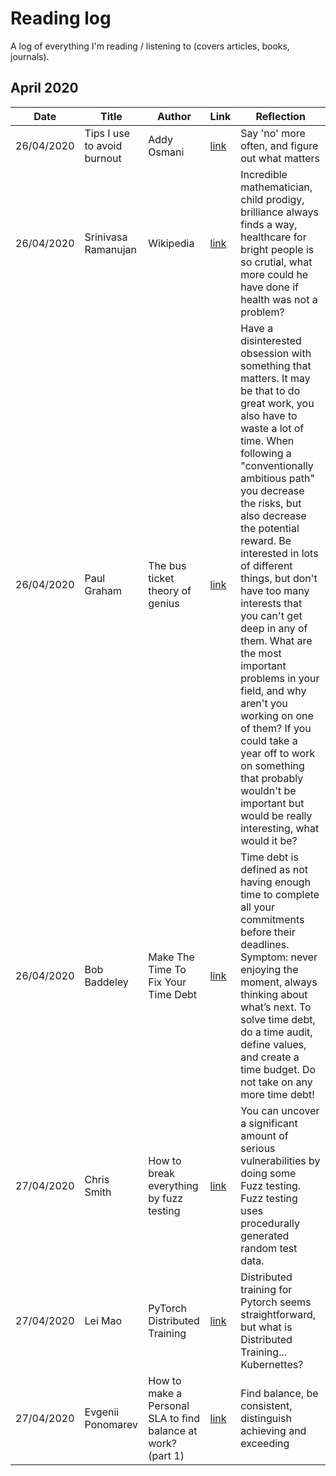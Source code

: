 # Reading log

A log of everything I'm reading / listening to (covers articles, books, journals).

## April 2020

| Date | Title                       | Author      | Link                                         | Reflection                                       |
| --------------------------- | --------------------------- | ----------- | -------------------------------------------- | ------------------------------------------------ |
| 26/04/2020 | Tips I use to avoid burnout | Addy Osmani | [link](https://addyosmani.com/blog/burnout/) | Say 'no' more often, and figure out what matters |
| 26/04/2020 | Srinivasa Ramanujan | Wikipedia | [link](https://en.wikipedia.org/wiki/Srinivasa_Ramanujan) | Incredible mathematician, child prodigy, brilliance always finds a way, healthcare for bright people is so crutial, what more could he have done if health was not a problem? |
| 26/04/2020 | Paul Graham | The bus ticket theory of genius | [link](http://paulgraham.com/genius.html) | Have a disinterested obsession with something that matters. It may be that to do great work, you also have to waste a lot of time. When following a "conventionally ambitious path" you decrease the risks, but also decrease the potential reward. Be interested in lots of different things, but don't have too many interests that you can't get deep in any of them. What are the most important problems in your field, and why aren't you working on one of them? If you could take a year off to work on something that probably wouldn't be important but would be really interesting, what would it be? |
| 26/04/2020 | Bob Baddeley | Make The Time To Fix Your Time Debt | [link](http://paulgraham.com/genius.html) | Time debt is defined as not having enough time to complete all your commitments before their deadlines. Symptom: never enjoying the moment, always thinking about what’s next. To solve time debt, do a time audit, define values, and create a time budget. Do not take on any more time debt! |
| 27/04/2020 | Chris Smith | How to break everything by fuzz testing | [link](https://chameth.com/break-everything-fuzz-testing/) | You can uncover a significant amount of serious vulnerabilities by doing some Fuzz testing. Fuzz testing uses procedurally generated random test data. |
| 27/04/2020 | Lei Mao | PyTorch Distributed Training | [link](https://leimao.github.io/blog/PyTorch-Distributed-Training/) | Distributed training for Pytorch seems straightforward, but what is Distributed Training... Kubernettes? |
| 27/04/2020 | Evgenii Ponomarev | How to make a Personal SLA to find balance at work? (part 1) | [link](https://leimao.github.io/blog/PyTorch-Distributed-Training/) | Find balance, be consistent, distinguish achieving and exceeding |
